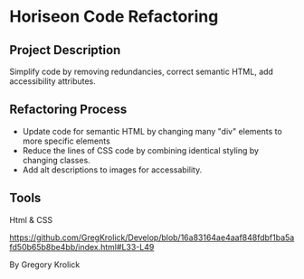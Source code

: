 # Horiseon Code Refactoring

## Project Description

Simplify code by removing redundancies, correct semantic HTML, add accessibility attributes.

##  Refactoring Process
+ Update code for semantic HTML by changing many "div" elements to more specific elements
+ Reduce the lines of CSS code by combining identical styling by changing classes.
+ Add alt descriptions to images for accessability.

## Tools
Html & CSS


https://github.com/GregKrolick/Develop/blob/16a83164ae4aaf848fdbf1ba5afd50b65b8be4bb/index.html#L33-L49

By Gregory Krolick